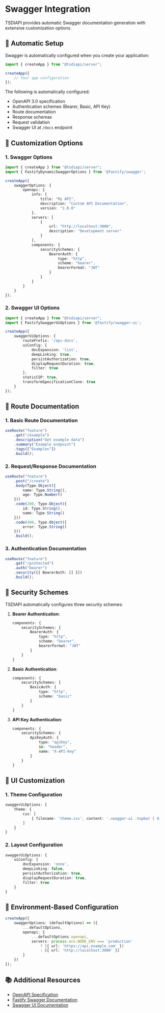 # Swagger Integration

TSDIAPI provides automatic Swagger documentation generation with extensive customization options.

## 🚀 Automatic Setup

Swagger is automatically configured when you create your application:

```typescript
import { createApp } from "@tsdiapi/server";

createApp({
    // Your app configuration
});
```

The following is automatically configured:
- OpenAPI 3.0 specification
- Authentication schemes (Bearer, Basic, API Key)
- Route documentation
- Response schemas
- Request validation
- Swagger UI at `/docs` endpoint

## 🔧 Customization Options

### 1. Swagger Options

```typescript
import { createApp } from "@tsdiapi/server";
import { FastifyDynamicSwaggerOptions } from '@fastify/swagger';

createApp({
    swaggerOptions: {
        openapi: {
            info: {
                title: "My API",
                description: "Custom API Documentation",
                version: "1.0.0"
            },
            servers: [
                {
                    url: "http://localhost:3000",
                    description: "Development server"
                }
            ],
            components: {
                securitySchemes: {
                    BearerAuth: {
                        type: "http",
                        scheme: "bearer",
                        bearerFormat: "JWT"
                    }
                }
            }
        }
    }
});
```

### 2. Swagger UI Options

```typescript
import { createApp } from "@tsdiapi/server";
import { FastifySwaggerUiOptions } from '@fastify/swagger-ui';

createApp({
    swaggerUiOptions: {
        routePrefix: '/api-docs',
        uiConfig: {
            docExpansion: 'list',
            deepLinking: true,
            persistAuthorization: true,
            displayRequestDuration: true,
            filter: true
        },
        staticCSP: true,
        transformSpecificationClone: true
    }
});
```

## 📝 Route Documentation

### 1. Basic Route Documentation

```typescript
useRoute("feature")
    .get("/example")
    .description("Get example data")
    .summary("Example endpoint")
    .tags(["Examples"])
    .build();
```

### 2. Request/Response Documentation

```typescript
useRoute("feature")
    .post("/create")
    .body(Type.Object({
        name: Type.String(),
        age: Type.Number()
    }))
    .code(200, Type.Object({
        id: Type.String(),
        name: Type.String()
    }))
    .code(400, Type.Object({
        error: Type.String()
    }))
    .build();
```

### 3. Authentication Documentation

```typescript
useRoute("feature")
    .get("/protected")
    .auth("bearer")
    .security([{ BearerAuth: [] }])
    .build();
```

## 🔐 Security Schemes

TSDIAPI automatically configures three security schemes:

1. **Bearer Authentication**:
   ```typescript
   components: {
       securitySchemes: {
           BearerAuth: {
               type: "http",
               scheme: "bearer",
               bearerFormat: "JWT"
           }
       }
   }
   ```

2. **Basic Authentication**:
   ```typescript
   components: {
       securitySchemes: {
           BasicAuth: {
               type: "http",
               scheme: "basic"
           }
       }
   }
   ```

3. **API Key Authentication**:
   ```typescript
   components: {
       securitySchemes: {
           ApiKeyAuth: {
               type: "apiKey",
               in: "header",
               name: "X-API-Key"
           }
       }
   }
   ```

## 🎨 UI Customization

### 1. Theme Configuration

```typescript
swaggerUiOptions: {
    theme: {
        css: [
            { filename: 'theme.css', content: '.swagger-ui .topbar { display: none }' }
        ]
    }
}
```

### 2. Layout Configuration

```typescript
swaggerUiOptions: {
    uiConfig: {
        docExpansion: 'none',
        deepLinking: false,
        persistAuthorization: true,
        displayRequestDuration: true,
        filter: true
    }
}
```

## 🔄 Environment-Based Configuration

```typescript
createApp({
    swaggerOptions: (defaultOptions) => ({
        ...defaultOptions,
        openapi: {
            ...defaultOptions.openapi,
            servers: process.env.NODE_ENV === 'production' 
                ? [{ url: 'https://api.example.com' }]
                : [{ url: 'http://localhost:3000' }]
        }
    })
});
```

## 📚 Additional Resources

- [OpenAPI Specification](https://swagger.io/specification/)
- [Fastify Swagger Documentation](https://github.com/fastify/fastify-swagger)
- [Swagger UI Documentation](https://github.com/swagger-api/swagger-ui) 